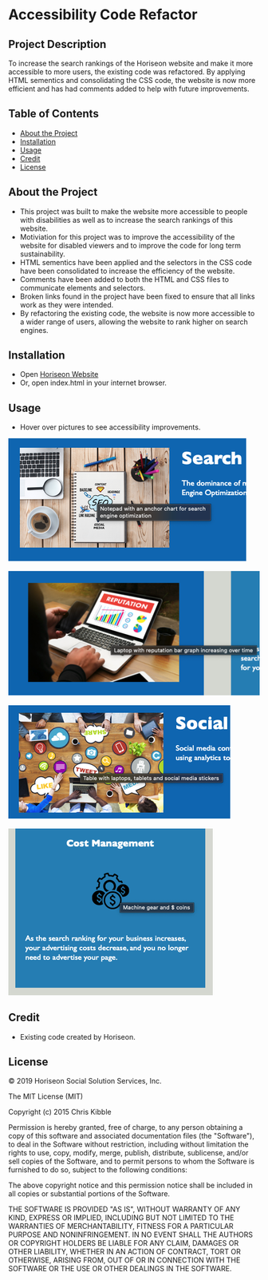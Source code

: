 # Accessibility Code Refactor

## Project Description

To increase the search rankings of the Horiseon website and make it more accessible to more users, the existing code was refactored.  By applying HTML sementics and consolidating the CSS code, the website is now more efficient and has had comments added to help with future improvements.  

## Table of Contents 

- [About the Project](#about-the-project)
- [Installation](#installation)
- [Usage](#usage)
- [Credit](#credit)
- [License](#license)

## About the Project

- This project was built to make the website more accessible to people with disabilities as well as to increase the search rankings of this website.
- Motiviation for this project was to improve the accessibility of the website for disabled viewers and to improve the code for long term sustainability.
- HTML sementics have been applied and the selectors in the CSS code have been consolidated to increase the efficiency of the website.
- Comments have been added to both the HTML and CSS files to communicate elements and selectors.
- Broken links found in the project have been fixed to ensure that all links work as they were intended.
- By refactoring the existing code, the website is now more accessible to a wider range of users, allowing the website to rank higher on search engines.

## Installation

- Open [Horiseon Website](https://twashke.github.io/01_Homework-Accessibility-Code-Refactor/) 
- Or, open index.html in your internet browser.

## Usage

- Hover over pictures to see accessibility improvements.

![Search image accessibility](assets/images/search-screenshot.png) \
\
![Online image accessibility](assets/images/online-screenshot.png) \
\
![Social image accessibility](assets/images/social-screenshot.png) \
\
![Cost image accessibility](assets/images/cost-screenshot.png) 

## Credit

- Existing code created by Horiseon. 

## License

&copy; 2019 Horiseon Social Solution Services, Inc.

The MIT License (MIT)

Copyright (c) 2015 Chris Kibble

Permission is hereby granted, free of charge, to any person obtaining a copy of this software and associated documentation files (the "Software"), to deal in the Software without restriction, including without limitation the rights to use, copy, modify, merge, publish, distribute, sublicense, and/or sell copies of the Software, and to permit persons to whom the Software is furnished to do so, subject to the following conditions:

The above copyright notice and this permission notice shall be included in all copies or substantial portions of the Software.

THE SOFTWARE IS PROVIDED "AS IS", WITHOUT WARRANTY OF ANY KIND, EXPRESS OR IMPLIED, INCLUDING BUT NOT LIMITED TO THE WARRANTIES OF MERCHANTABILITY, FITNESS FOR A PARTICULAR PURPOSE AND NONINFRINGEMENT. IN NO EVENT SHALL THE AUTHORS OR COPYRIGHT HOLDERS BE LIABLE FOR ANY CLAIM, DAMAGES OR OTHER LIABILITY, WHETHER IN AN ACTION OF CONTRACT, TORT OR OTHERWISE, ARISING FROM, OUT OF OR IN CONNECTION WITH THE SOFTWARE OR THE USE OR OTHER DEALINGS IN THE SOFTWARE.